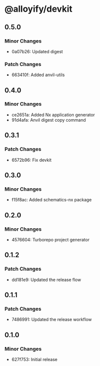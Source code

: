 # @alloyify/devkit

## 0.5.0

### Minor Changes

- 0a07b26: Updated digest

### Patch Changes

- 663410f: Added anvil-utils

## 0.4.0

### Minor Changes

- ce2651a: Added Nx application generator
- 91d4afa: Anvil digest copy command

## 0.3.1

### Patch Changes

- 6572b96: Fix devkit

## 0.3.0

### Minor Changes

- f15f8ac: Added schematics-nx package

## 0.2.0

### Minor Changes

- 4576604: Turborepo project generator

## 0.1.2

### Patch Changes

- dd181e9: Updated the release flow

## 0.1.1

### Patch Changes

- 7486991: Updated the release workflow

## 0.1.0

### Minor Changes

- 627f753: Initial release
